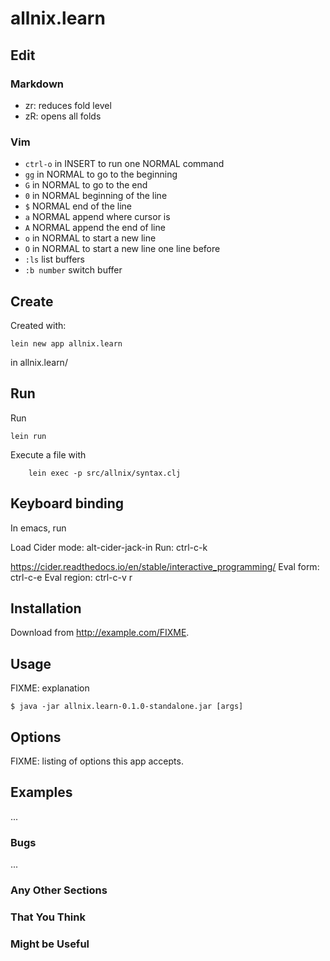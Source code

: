 # allnix.learn
## Edit
### Markdown

* zr: reduces fold level
* zR: opens all folds


### Vim
* `ctrl-o` in INSERT to run one NORMAL command
* `gg` in NORMAL to go to the beginning
* `G` in NORMAL to go to the end
* `0` in NORMAL beginning of the line
* `$` NORMAL end of the line
* `a` NORMAL append where cursor is
* `A` NORMAL append the end of line
* `o` in NORMAL to start a new line
* `O` in NORMAL to start a new line one line before
* `:ls` list buffers
* `:b number` switch buffer

## Create
Created with: 
```
lein new app allnix.learn
```
in allnix.learn/

## Run
Run

```
lein run
```

Execute a file with
```
    lein exec -p src/allnix/syntax.clj
```
## Keyboard binding
In emacs, run

Load Cider mode: alt-cider-jack-in
Run: ctrl-c-k

https://cider.readthedocs.io/en/stable/interactive_programming/
Eval form: ctrl-c-e 
Eval region: ctrl-c-v r


## Installation

Download from http://example.com/FIXME.

## Usage

FIXME: explanation

    $ java -jar allnix.learn-0.1.0-standalone.jar [args]

## Options

FIXME: listing of options this app accepts.

## Examples

...

### Bugs

...

### Any Other Sections
### That You Think
### Might be Useful


